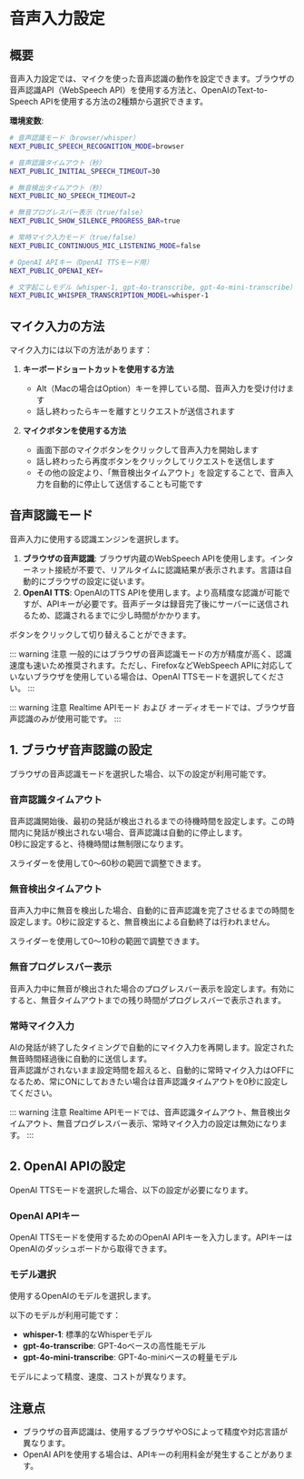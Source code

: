 # 音声入力設定

## 概要

音声入力設定では、マイクを使った音声認識の動作を設定できます。ブラウザの音声認識API（WebSpeech API）を使用する方法と、OpenAIのText-to-Speech APIを使用する方法の2種類から選択できます。

**環境変数**:

```bash
# 音声認識モード（browser/whisper）
NEXT_PUBLIC_SPEECH_RECOGNITION_MODE=browser

# 音声認識タイムアウト（秒）
NEXT_PUBLIC_INITIAL_SPEECH_TIMEOUT=30

# 無音検出タイムアウト（秒）
NEXT_PUBLIC_NO_SPEECH_TIMEOUT=2

# 無音プログレスバー表示（true/false）
NEXT_PUBLIC_SHOW_SILENCE_PROGRESS_BAR=true

# 常時マイク入力モード（true/false）
NEXT_PUBLIC_CONTINUOUS_MIC_LISTENING_MODE=false

# OpenAI APIキー（OpenAI TTSモード用）
NEXT_PUBLIC_OPENAI_KEY=

# 文字起こしモデル（whisper-1, gpt-4o-transcribe, gpt-4o-mini-transcribe）
NEXT_PUBLIC_WHISPER_TRANSCRIPTION_MODEL=whisper-1
```

## マイク入力の方法

マイク入力には以下の方法があります：

1. **キーボードショートカットを使用する方法**

   - Alt（Macの場合はOption）キーを押している間、音声入力を受け付けます
   - 話し終わったらキーを離すとリクエストが送信されます

2. **マイクボタンを使用する方法**
   - 画面下部のマイクボタンをクリックして音声入力を開始します
   - 話し終わったら再度ボタンをクリックしてリクエストを送信します
   - その他の設定より、「無音検出タイムアウト」を設定することで、音声入力を自動的に停止して送信することも可能です

## 音声認識モード

音声入力に使用する認識エンジンを選択します。

1. **ブラウザの音声認識**: ブラウザ内蔵のWebSpeech APIを使用します。インターネット接続が不要で、リアルタイムに認識結果が表示されます。言語は自動的にブラウザの設定に従います。
2. **OpenAI TTS**: OpenAIのTTS APIを使用します。より高精度な認識が可能ですが、APIキーが必要です。音声データは録音完了後にサーバーに送信されるため、認識されるまでに少し時間がかかります。

ボタンをクリックして切り替えることができます。

::: warning 注意
一般的にはブラウザの音声認識モードの方が精度が高く、認識速度も速いため推奨されます。ただし、FirefoxなどWebSpeech APIに対応していないブラウザを使用している場合は、OpenAI TTSモードを選択してください。
:::

::: warning 注意
Realtime APIモード および オーディオモードでは、ブラウザ音声認識のみが使用可能です。
:::

## 1. ブラウザ音声認識の設定

ブラウザの音声認識モードを選択した場合、以下の設定が利用可能です。

### 音声認識タイムアウト

音声認識開始後、最初の発話が検出されるまでの待機時間を設定します。この時間内に発話が検出されない場合、音声認識は自動的に停止します。<br>
0秒に設定すると、待機時間は無制限になります。

スライダーを使用して0〜60秒の範囲で調整できます。

### 無音検出タイムアウト

音声入力中に無音を検出した場合、自動的に音声認識を完了させるまでの時間を設定します。0秒に設定すると、無音検出による自動終了は行われません。

スライダーを使用して0〜10秒の範囲で調整できます。

### 無音プログレスバー表示

音声入力中に無音が検出された場合のプログレスバー表示を設定します。有効にすると、無音タイムアウトまでの残り時間がプログレスバーで表示されます。

### 常時マイク入力

AIの発話が終了したタイミングで自動的にマイク入力を再開します。設定された無音時間経過後に自動的に送信します。<br>
音声認識がされないまま設定時間を超えると、自動的に常時マイク入力はOFFになるため、常にONにしておきたい場合は音声認識タイムアウトを0秒に設定してください。

::: warning 注意
Realtime APIモードでは、音声認識タイムアウト、無音検出タイムアウト、無音プログレスバー表示、常時マイク入力の設定は無効になります。
:::

## 2. OpenAI APIの設定

OpenAI TTSモードを選択した場合、以下の設定が必要になります。

### OpenAI APIキー

OpenAI TTSモードを使用するためのOpenAI APIキーを入力します。APIキーはOpenAIのダッシュボードから取得できます。

### モデル選択

使用するOpenAIのモデルを選択します。

以下のモデルが利用可能です：

- **whisper-1**: 標準的なWhisperモデル
- **gpt-4o-transcribe**: GPT-4oベースの高性能モデル
- **gpt-4o-mini-transcribe**: GPT-4o-miniベースの軽量モデル

モデルによって精度、速度、コストが異なります。

## 注意点

- ブラウザの音声認識は、使用するブラウザやOSによって精度や対応言語が異なります。
- OpenAI APIを使用する場合は、APIキーの利用料金が発生することがあります。
